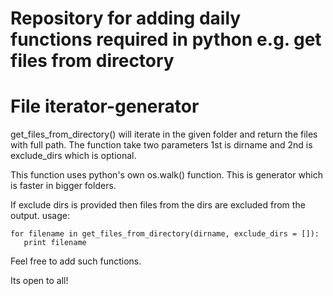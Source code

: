 # Repository for adding daily functions required in python e.g. get files from directory  

# File iterator-generator

get_files_from_directory() will iterate in the given folder and return the files with full path. The function take two parameters 1st is dirname and 2nd is exclude_dirs which is optional.

This function uses python's own os.walk() function. This is generator which is faster in bigger folders.

If exclude dirs is provided then files from the dirs are excluded from the output.
usage:

```
for filename in get_files_from_directory(dirname, exclude_dirs = []):
   print filename
```

Feel free to add such functions.

Its open to all!
